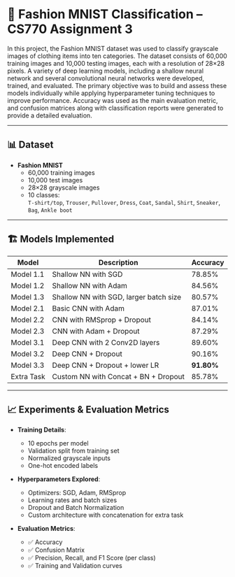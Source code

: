 # 🧠 Fashion MNIST Classification – CS770 Assignment 3

In this project, the Fashion MNIST dataset was used to classify grayscale images of clothing items into ten categories. The dataset consists of 60,000 training images and 10,000 testing images, each with a resolution of 28×28 pixels. A variety of deep learning models, including a shallow neural network and several convolutional neural networks were developed, trained, and evaluated. The primary objective was to build and assess these models individually while applying hyperparameter tuning techniques to improve performance. Accuracy was used as the main evaluation metric, and confusion matrices along with classification reports were generated to provide a detailed evaluation.

---

## 📊 Dataset

- **Fashion MNIST**
  - 60,000 training images
  - 10,000 test images
  - 28×28 grayscale images
  - 10 classes:  
    `T-shirt/top`, `Trouser`, `Pullover`, `Dress`, `Coat`, `Sandal`, `Shirt`, `Sneaker`, `Bag`, `Ankle boot`

---

## 🏗️ Models Implemented

| Model    | Description                                | Accuracy |
|----------|--------------------------------------------|----------|
| Model 1.1 | Shallow NN with SGD                       | 78.85%   |
| Model 1.2 | Shallow NN with Adam                      | 84.56%   |
| Model 1.3 | Shallow NN with SGD, larger batch size    | 80.57%   |
| Model 2.1 | Basic CNN with Adam                       | 87.01%   |
| Model 2.2 | CNN with RMSprop + Dropout                | 84.14%   |
| Model 2.3 | CNN with Adam + Dropout                   | 87.29%   |
| Model 3.1 | Deep CNN with 2 Conv2D layers             | 89.60%   |
| Model 3.2 | Deep CNN + Dropout                        | 90.16%   |
| Model 3.3 | Deep CNN + Dropout + lower LR             | **91.80%** |
| Extra Task | Custom NN with Concat + BN + Dropout     | 85.78%   |

---

## 📈 Experiments & Evaluation Metrics

- **Training Details**:
  - 10 epochs per model
  - Validation split from training set
  - Normalized grayscale inputs
  - One-hot encoded labels

- **Hyperparameters Explored**:
  - Optimizers: SGD, Adam, RMSprop
  - Learning rates and batch sizes
  - Dropout and Batch Normalization
  - Custom architecture with concatenation for extra task

- **Evaluation Metrics**:
  - ✅ Accuracy
  - ✅ Confusion Matrix
  - ✅ Precision, Recall, and F1 Score (per class)
  - ✅ Training and Validation curves
